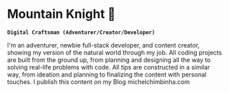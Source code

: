 # Mountain Knight 👋

**`Digital Craftsman (Adventurer/Creator/Developer)`**

I'm an adventurer, newbie full-stack developer, and content creator, showing my version of the natural world through my job. All coding projects are built from the ground up, from planning and designing all the way to solving real-life problems with code. All tips are constructed in a similar way, from ideation and planning to finalizing the content with personal touches. I publish this content on my Blog michelchimbinha.com

<!--
**adsMichel/adsMichel** is a ✨ _special_ ✨ repository because its `README.md` (this file) appears on your GitHub profile.

Here are some ideas to get you started:

- 🔭 I’m currently working on ...
- 🌱 I’m currently learning ...
- 👯 I’m looking to collaborate on ...
- 🤔 I’m looking for help with ...
- 💬 Ask me about ...
- 📫 How to reach me: ...
- 😄 Pronouns: ...
- ⚡ Fun fact: ...
-->
